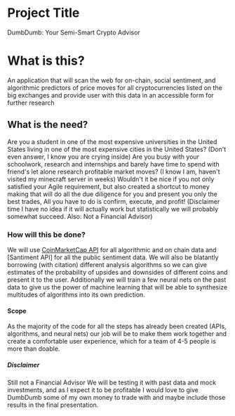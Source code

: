 # Project Title
DumbDumb: Your Semi-Smart Crypto Advisor
# What is this?
An application that will scan the web for on-chain, social sentiment, and algorithmic predictors of price moves for all cryptocurrencies listed on the big exchanges and provide user with this data in an accessible form for further research
## What is the need?
Are you a student in one of the most expensive universities in the United States living in one of the most expensive cities in the United States? 
(Don't even answer, I know you are crying inside) 
Are you busy with your schoolwork, research and internships and barely have time to spend with friend's let alone research profitable market moves?
(I know I am, haven't visited my minecraft server in weeks)
Wouldn't it be nice if you not only satisfied your Agile requirement, but also created a shortcut to money making that will do all the due diligence for you and present you only the best trades, All you have to do is confirm, execute, and profit!
(Disclaimer time I have no idea if it will actually work but statistically we will probably somewhat succeed. Also: Not a Financial Advisor)
### How will this be done?
We will use [CoinMarketCap API](https://github.com/barnumbirr/coinmarketcap) for all algorithmic and on chain data and [Santiment API] for all the public sentiment data. We will also be blatantly borrowing (with citation) different analysis algorithms so we can give estimates of the probability of upsides and downsides of different coins and present it to the user. Additionally we will train a few neural nets on the past data to give us the power of machine learning that will be able to synthesize multitudes of algorithms into its own prediction.
#### Scope
As the majority of the code for all the steps has already been created (APIs, algorithms, and neural nets) our job will be to make them work together and create a comfortable user experience, which for a team of 4-5 people is more than doable.
##### Disclaimer
Still not a Financial Advisor
We will be testing it with past data and mock investments, and as I expect it to be profitable I would love to give DumbDumb some of my own money to trade with and maybe include those results in the final presentation.
